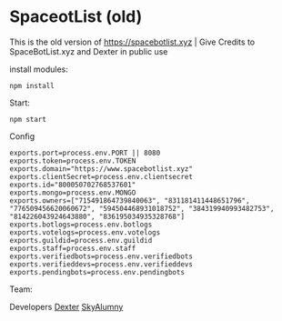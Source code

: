 # SpaceotList (old) 

This is the old version of https://spacebotlist.xyz | Give Credits to SpaceBotList.xyz and Dexter in public use

install modules:

```
npm install
```

Start:
```
npm start
```



Config

```
exports.port=process.env.PORT || 8080
exports.token=process.env.TOKEN
exports.domain="https://www.spacebotlist.xyz"
exports.clientSecret=process.env.clientsecret
exports.id="800050702768537601"
exports.mongo=process.env.MONGO
exports.owners=["715491864739840063", "831181411448651796", "776509456620060672", "594504468931018752", "384319940993482753", "814226043924643880", "836195034935328768"]
exports.botlogs=process.env.botlogs
exports.votelogs=process.env.votelogs
exports.guildid=process.env.guildid
exports.staff=process.env.staff
exports.verifiedbots=process.env.verifiedbots
exports.verifieddevs=process.env.verifieddevs
exports.pendingbots=process.env.pendingbots

```

Team:

Developers
[Dexter](https://github.com/AhmedSabry957)
[SkyAlumny](https://github.com/SkyAlumny)
